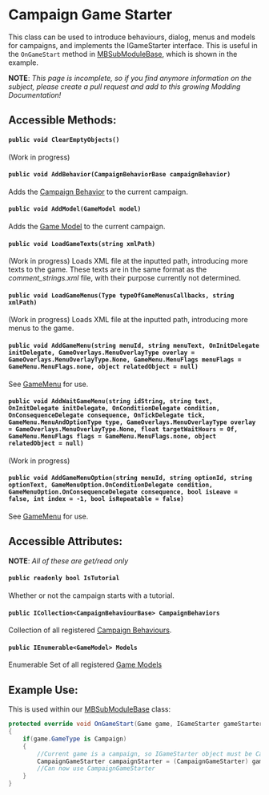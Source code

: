 # Campaign Game Starter
This class can be used to introduce behaviours, dialog, menus and models for campaigns, and implements the IGameStarter interface. This is useful in the `OnGameStart` method in [MBSubModuleBase](mbsubmodulebase.md), which is shown in the example.

**NOTE**: *This page is incomplete, so if you find anymore information on the subject, please create a pull request and add to this growing Modding Documentation!*

## Accessible Methods:
#### `public void ClearEmptyObjects()`
(Work in progress)
#### `public void AddBehavior(CampaignBehaviorBase campaignBehavior)`
Adds the [Campaign Behavior](campaignbehaviorbase.md) to the current campaign.
#### `public void AddModel(GameModel model)`
Adds the [Game Model](_csharp-api/core/gamemodel.md) to the current campaign.
#### `public void LoadGameTexts(string xmlPath)`
(Work in progress) Loads XML file at the inputted path, introducing more texts to the game. These texts are in the same format as the *comment_strings.xml* file, with their purpose currently not determined.
#### `public void LoadGameMenus(Type typeOfGameMenusCallbacks, string xmlPath)`
(Work in progress) Loads XML file at the inputted path, introducing more menus to the game.
#### `public void AddGameMenu(string menuId, string menuText, OnInitDelegate initDelegate, GameOverlays.MenuOverlayType overlay = GameOverlays.MenuOverlayType.None, GameMenu.MenuFlags menuFlags = GameMenu.MenuFlags.none, object relatedObject = null)`
See [GameMenu](gamemenu.md) for use.
#### `public void AddWaitGameMenu(string idString, string text, OnInitDelegate initDelegate, OnConditionDelegate condition, OnConsequenceDelegate consequence, OnTickDelegate tick, GameMenu.MenuAndOptionType type, GameOverlays.MenuOverlayType overlay = GameOverlays.MenuOverlayType.None, float targetWaitHours = 0f, GameMenu.MenuFlags flags = GameMenu.MenuFlags.none, object relatedObject = null)`
(Work in progress)
#### `public void AddGameMenuOption(string menuId, string optionId, string optionText, GameMenuOption.OnConditionDelegate condition, GameMenuOption.OnConsequenceDelegate consequence, bool isLeave = false, int index = -1, bool isRepeatable = false)`
See [GameMenu](gamemenu.md) for use.
## Accessible Attributes:
**NOTE**: *All of these are get/read only*
#### `public readonly bool IsTutorial`
Whether or not the campaign starts with a tutorial.
#### `public ICollection<CampaignBehaviourBase> CampaignBehaviors`
Collection of all registered [Campaign Behaviours](campaignbehaviorbase.md).
#### `public IEnumerable<GameModel> Models`
Enumerable Set of all registered [Game Models](gamemodel.md)

## Example Use:
This is used within our [MBSubModuleBase]() class: 
```csharp
protected override void OnGameStart(Game game, IGameStarter gameStarter) 
{
    if(game.GameType is Campaign) 
    {
        //Current game is a campaign, so IGameStarter object must be CampaignGameStarter
        CampaignGameStarter campaignStarter = (CampaignGameStarter) gameStarter;
        //Can now use CampaignGameStarter
    }
}
```
